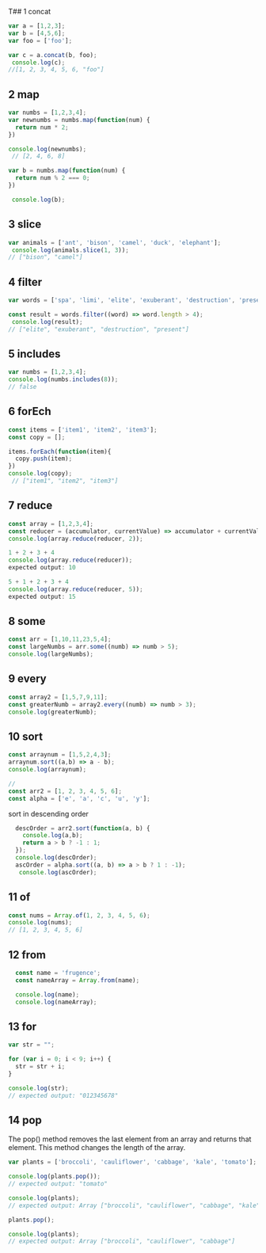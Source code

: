 T## 1 concat
```js
var a = [1,2,3];
var b = [4,5,6];
var foo = ['foo'];
```
```js
var c = a.concat(b, foo);
 console.log(c);
//[1, 2, 3, 4, 5, 6, "foo"]
```
## 2 map
```js
var numbs = [1,2,3,4]; 
var newnumbs = numbs.map(function(num) {
  return num * 2;
})

console.log(newnumbs);
 // [2, 4, 6, 8]
```
```js
var b = numbs.map(function(num) {
  return num % 2 === 0;
})

 console.log(b);
```

## 3 slice
```js
var animals = ['ant', 'bison', 'camel', 'duck', 'elephant'];
 console.log(animals.slice(1, 3));
// ["bison", "camel"]
```       
## 4 filter
```js
var words = ['spa', 'limi', 'elite', 'exuberant', 'destruction', 'present'];

const result = words.filter((word) => word.length > 4);
 console.log(result);
// ["elite", "exuberant", "destruction", "present"]
```
## 5 includes
```js
var numbs = [1,2,3,4];
console.log(numbs.includes(8));
// false
```
## 6 forEch
```js
const items = ['item1', 'item2', 'item3'];
const copy = [];

items.forEach(function(item){
  copy.push(item);
})
console.log(copy);
 // ["item1", "item2", "item3"]
```
## 7 reduce
```js
const array = [1,2,3,4];
const reducer = (accumulator, currentValue) => accumulator + currentValue;
console.log(array.reduce(reducer, 2));

1 + 2 + 3 + 4
console.log(array.reduce(reducer));
expected output: 10

5 + 1 + 2 + 3 + 4
console.log(array.reduce(reducer, 5));
expected output: 15
```
## 8 some
```js
const arr = [1,10,11,23,5,4];
const largeNumbs = arr.some((numb) => numb > 5);
console.log(largeNumbs);
```
## 9 every
```js
const array2 = [1,5,7,9,11];
const greaterNumb = array2.every((numb) => numb > 3);
console.log(greaterNumb);
```
## 10 sort
```js
const arraynum = [1,5,2,4,3];
arraynum.sort((a,b) => a - b);
console.log(arraynum);

// 
const arr2 = [1, 2, 3, 4, 5, 6];
const alpha = ['e', 'a', 'c', 'u', 'y'];
```
 sort in descending order
```js
  descOrder = arr2.sort(function(a, b) {
    console.log(a,b);
    return a > b ? -1 : 1;
  });
  console.log(descOrder); 
  ascOrder = alpha.sort((a, b) => a > b ? 1 : -1);
   console.log(ascOrder);
```
## 11 of
```js
const nums = Array.of(1, 2, 3, 4, 5, 6);
console.log(nums);
// [1, 2, 3, 4, 5, 6]
```
## 12 from
```js
  const name = 'frugence';
  const nameArray = Array.from(name);

  console.log(name); 
  console.log(nameArray);
```
## 13 for
```js
var str = "";

for (var i = 0; i < 9; i++) {
  str = str + i;
}

console.log(str);
// expected output: "012345678"

```

## 14 pop

The pop() method removes the last element from an array and returns that element. This method changes the length of the array.

```js
var plants = ['broccoli', 'cauliflower', 'cabbage', 'kale', 'tomato'];

console.log(plants.pop());
// expected output: "tomato"

console.log(plants);
// expected output: Array ["broccoli", "cauliflower", "cabbage", "kale"]

plants.pop();

console.log(plants);
// expected output: Array ["broccoli", "cauliflower", "cabbage"]
```